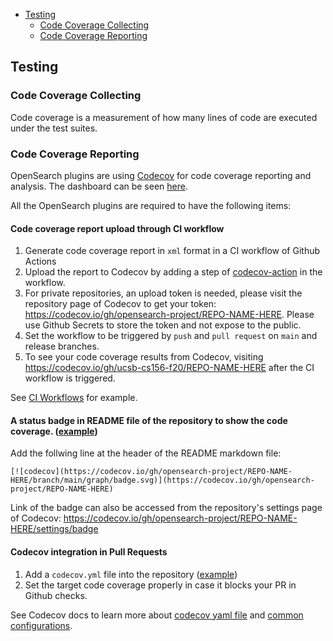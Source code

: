 <!-- TOC -->
- [Testing](#testing)
    - [Code Coverage Collecting](#code-coverage-collecting)
    - [Code Coverage Reporting](#code-coverage-reporting)
<!-- TOC -->

## Testing

### Code Coverage Collecting
Code coverage is a measurement of how many lines of code are executed under the test suites.

### Code Coverage Reporting
OpenSearch plugins are using [Codecov](https://about.codecov.io/) for code coverage reporting and analysis. The dashboard can be seen [here](https://app.codecov.io/gh/opensearch-project/).

All the OpenSearch plugins are required to have the following items:

#### Code coverage report upload through CI workflow
1. Generate code coverage report in `xml` format in a CI workflow of Github Actions
2. Upload the report to Codecov by adding a step of [codecov-action](https://github.com/codecov/codecov-action) in the workflow.
3. For private repositories, an upload token is needed, please visit the repository page of Codecov to get your token: https://codecov.io/gh/opensearch-project/REPO-NAME-HERE. Please use Github Secrets to store the token and not expose to the public.
4. Set the workflow to be triggered by `push` and `pull request` on `main` and release branches.
5. To see your code coverage results from Codecov, visiting https://codecov.io/gh/ucsb-cs156-f20/REPO-NAME-HERE after the CI workflow is triggered.

See [CI Workflows](STANDARDS.md#ci-workflows) for example.

#### A status badge in README file of the repository to show the code coverage.  ([example](https://github.com/opensearch-project/index-management#readme))
Add the follwing line at the header of the README markdown file:
```
[![codecov](https://codecov.io/gh/opensearch-project/REPO-NAME-HERE/branch/main/graph/badge.svg)](https://codecov.io/gh/opensearch-project/REPO-NAME-HERE)
```
Link of the badge can also be accessed from the repository's settings page of Codecov: 
https://codecov.io/gh/opensearch-project/REPO-NAME-HERE/settings/badge

#### Codecov integration in Pull Requests
1. Add a `codecov.yml` file into the repository ([example](https://github.com/opensearch-project/k-NN/commit/f7d1985230ce851cb97a7e41d8bce32127a4f33b))
2. Set the target code coverage properly in case it blocks your PR in Github checks.

See Codecov docs to learn more about [codecov yaml file](https://docs.codecov.com/docs/codecov-yaml) and [common configurations](https://docs.codecov.com/docs/common-recipe-list).